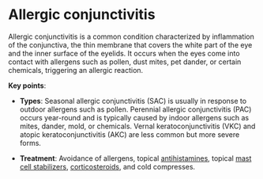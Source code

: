 [//]: # (
source: gpt-3 + jph editing
tags: conditions
)

# Allergic conjunctivitis

Allergic conjunctivitis is a common condition characterized by inflammation of the conjunctiva, the thin membrane that covers the white part of the eye and the inner surface of the eyelids. It occurs when the eyes come into contact with allergens such as pollen, dust mites, pet dander, or certain chemicals, triggering an allergic reaction.

**Key points**:

* **Types**: Seasonal allergic conjunctivitis (SAC) is usually in response to outdoor allergens such as pollen. Perennial allergic conjunctivitis (PAC) occurs year-round and is typically caused by indoor allergens such as mites, dander, mold, or chemicals. Vernal keratoconjunctivitis (VKC) and atopic keratoconjunctivitis (AKC) are less common but more severe forms.

* **Treatment**: Avoidance of allergens, topical [antihistamines](../antihistamines/), topical [mast cell stabilizers](../mast-cell-stabilizers/), [corticosteroids](../corticosteroids/), and cold compresses.
